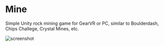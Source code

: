# Mine

Simple Unity rock mining game for GearVR or PC, similar to Boulderdash, Chips Challege, Crystal Mines, etc.

![screenshot](/../master/mine.jpg?raw=true)
